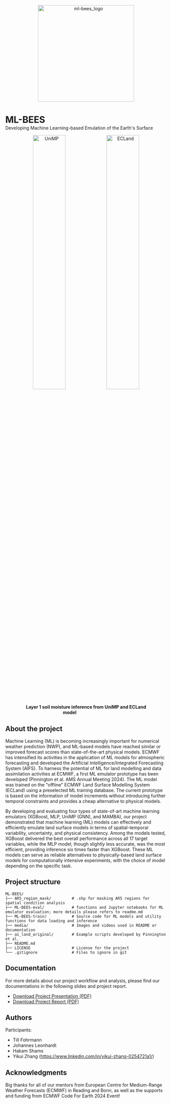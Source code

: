 <p align="center">
  <img src="https://github.com/ECMWFCode4Earth/ML-BEES/assets/55485922/77261329-0553-4688-b674-3292d60e0a53" alt="ml-bees_logo" width="300" />
</p>

<h1 align="left" style="margin-bottom: 0;">ML-BEES</h1>
<p align="left" style="margin-top: 0;">Developing Machine Learning-based Emulation of the Earth's Surface</p>

<p align="center">
  <img src="https://github.com/ECMWFCode4Earth/ML-BEES/blob/main/media/ailand_video_4_unimp.gif" alt="UniMP" width="45%" />
  <img src="https://github.com/ECMWFCode4Earth/ML-BEES/blob/main/media/ecland_video_4_unimp.gif" alt="ECLand" width="45%" />
</p>
<p align="center">
  <b>Layer 1 soil moisture inference from UniMP and ECLand model</b>&nbsp;&nbsp;&nbsp;&nbsp;&nbsp;&nbsp;&nbsp;&nbsp;&nbsp;&nbsp;&nbsp;&nbsp;&nbsp;&nbsp;&nbsp;&nbsp;&nbsp;&nbsp;&nbsp;&nbsp;&nbsp;&nbsp;&nbsp;&nbsp;&nbsp;&nbsp;
</p>

## About the project

Machine Learning (ML) is becoming increasingly important for numerical weather prediction (NWP), and ML-based models have reached similar or improved forecast scores than state-of-the-art physical models. ECMWF has intensified its activities in the application of ML models for atmospheric forecasting and developed the Artificial Intelligence/Integrated Forecasting System (AIFS). To harness the potential of ML for land modelling and data assimilation activities at ECMWF, a first ML emulator prototype has been developed (Pinnington et al. AMS Annual Meeting 2024). The ML model was trained on the "offline" ECMWF Land Surface Modelling System (ECLand) using a preselected ML training database. The current prototype is based on the information of model increments without introducing further temporal constraints and provides a cheap alternative to physical models. 

By developing and evaluating four types of state-of-art machine learning emulators (XGBoost, MLP, UniMP (GNN), and MAMBA), our project demonstrated that machine learning (ML) models can effectively and efficiently emulate land surface models in terms of spatial-temporal variability, uncertainty, and physical consistency. Among the models tested, XGBoost delivered the best overall performance across all 17 target variables, while the MLP model, though slightly less accurate, was the most efficient, providing inference six times faster than XGBoost. These ML models can serve as reliable alternatives to physically-based land surface models for computationally intensive experiments, with the choice of model depending on the specific task.

## Project structure
```
ML-BEES/
├── AR5_region_mask/         # .shp for masking AR5 regions for spatial condition analysis
├── ML-BEES-eval/            # functions and Jupyter notebooks for ML emulator evaluation; more details please refers to readme.md
├── ML-BEES-train/           # Source code for ML models and utility functions for data loading and inference
├── media/                   # Images and videos used in README or documentation
├── ai_land_original/        # Example scripts developed by Pinnington et al.
├── README.md                
├── LICENSE                  # License for the project
└── .gitignore               # Files to ignore in git
```

## Documentation

For more details about our project workflow and analysis, please find our documentations in the following slides and project report.

- [Download Project Presentation (PDF)](https://drive.google.com/file/d/1Yu7L-Ikw_flcHfVMN6kOAIoPAaS1gTN2/view?usp=sharing)
- [Download Project Report (PDF)](link_to_your_pdf_file)

## Authors

Participants:

- Till Fohrmann
- Johannes Leonhardt
- Hakam Shams
- Yikui Zhang (https://www.linkedin.com/in/yikui-zhang-0254721a1/)

## Acknowledgments

Big thanks for all of our mentors from European Centre for Medium-Range Weather Forecasts (ECMWF) in Reading and Bonn, as well as the supports and funding from ECMWF Code For Earth 2024 Event!